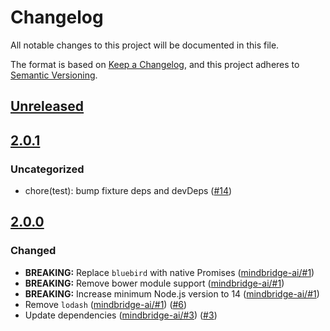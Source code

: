 # Changelog
All notable changes to this project will be documented in this file.

The format is based on [Keep a Changelog](https://keepachangelog.com/en/1.0.0/),
and this project adheres to [Semantic Versioning](https://semver.org/spec/v2.0.0.html).

## [Unreleased]

## [2.0.1]
### Uncategorized
- chore(test): bump fixture deps and devDeps ([#14](https://github.com/MetaMask/oss-attribution-generator/pull/14))

## [2.0.0]
### Changed
- **BREAKING:** Replace `bluebird` with native Promises ([mindbridge-ai/#1](https://github.com/mindbridge-ai/oss-attribution-generator/pull/1))
- **BREAKING:** Remove bower module support ([mindbridge-ai/#1](https://github.com/mindbridge-ai/oss-attribution-generator/pull/1))
- **BREAKING:** Increase minimum Node.js version to 14 ([mindbridge-ai/#1](https://github.com/mindbridge-ai/oss-attribution-generator/pull/1))
- Remove `lodash` ([mindbridge-ai/#1](https://github.com/mindbridge-ai/oss-attribution-generator/pull/1)) ([#6](https://github.com/MetaMask/oss-attribution-generator/pull/6))
- Update dependencies ([mindbridge-ai/#3](https://github.com/mindbridge-ai/oss-attribution-generator/pull/3)) ([#3](https://github.com/MetaMask/oss-attribution-generator/pull/3))

[Unreleased]: https://github.com/MetaMask/oss-attribution-generator/compare/v2.0.1...HEAD
[2.0.1]: https://github.com/MetaMask/oss-attribution-generator/compare/v2.0.0...v2.0.1
[2.0.0]: https://github.com/MetaMask/oss-attribution-generator/releases/tag/v2.0.0
